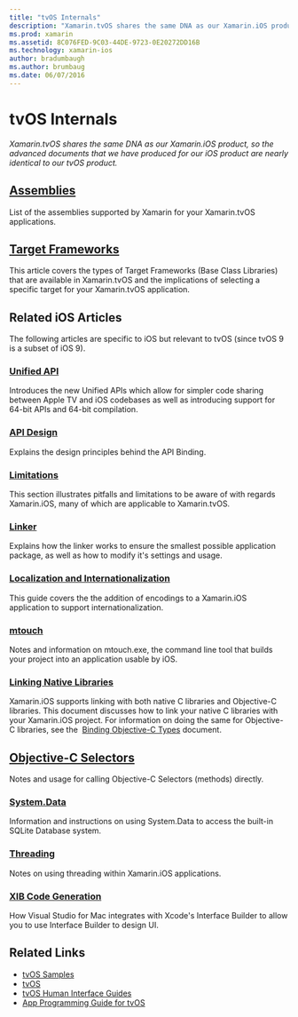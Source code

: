 ```yaml
---
title: "tvOS Internals"
description: "Xamarin.tvOS shares the same DNA as our Xamarin.iOS product, so the advanced documents that we have produced for our iOS product are nearly identical to our tvOS product."
ms.prod: xamarin
ms.assetid: 8C076FED-9C03-44DE-9723-0E20272DD16B
ms.technology: xamarin-ios
author: bradumbaugh
ms.author: brumbaug
ms.date: 06/07/2016
---
```


# tvOS Internals

_Xamarin.tvOS shares the same DNA as our Xamarin.iOS product, so the advanced documents that we have produced for our iOS product are nearly identical to our tvOS product._


##  [Assemblies](~/ios/tvos/internals/assemblies.md)

List of the assemblies supported by Xamarin for your Xamarin.tvOS applications.

##  [Target Frameworks](~/ios/tvos/internals/frameworks.md)

This article covers the types of Target Frameworks (Base Class Libraries) that are available in Xamarin.tvOS and the implications of selecting a specific target for your Xamarin.tvOS application.

## Related iOS Articles

The following articles are specific to iOS but relevant to tvOS (since tvOS 9 is a subset of iOS 9).

###  [Unified API](~/cross-platform/macios/unified/index.md)

Introduces the new Unified APIs which allow for simpler code sharing between Apple TV and iOS codebases as well as introducing support for 64-bit APIs and 64-bit compilation.  

###  [API Design](~/ios/internals/api-design/index.md)

Explains the design principles behind the API Binding.

###  [Limitations](~/ios/internals/limitations.md)

This section illustrates pitfalls and limitations to be aware of with regards Xamarin.iOS, many of which are applicable to Xamarin.tvOS.

###  [Linker](~/ios/deploy-test/linker.md)

Explains how the linker works to ensure the smallest possible application package, as well as how to modify it's settings and usage.

###  [Localization and Internationalization](~/ios/app-fundamentals/localization/index.md)

This guide covers the the addition of encodings to a Xamarin.iOS application to support internationalization.

###  [mtouch](~/ios/deploy-test/mtouch.md)

Notes and information on mtouch.exe, the command line tool that builds your project into an application usable by iOS.

###  [Linking Native Libraries](~/ios/platform/native-interop.md)

Xamarin.iOS supports linking with both native C libraries and Objective-C libraries. This document discusses how to link your native C libraries with your Xamarin.iOS project. For information on doing the same for Objective-C libraries, see the&nbsp; [Binding Objective-C Types](~/ios/platform/binding-objective-c/index.md)&nbsp;document.

##  [Objective-C Selectors](~/ios/internals/objective-c-selectors.md)

Notes and usage for calling Objective-C Selectors (methods) directly.

###  [System.Data](~/ios/data-cloud/system.data.md)

Information and instructions on using System.Data to access the built-in SQLite Database system.

###  [Threading](~/ios/app-fundamentals/threading.md)

Notes on using threading within Xamarin.iOS applications.

###  [XIB Code Generation](~/ios/internals/xib-code-generation.md)

How Visual Studio for Mac integrates with Xcode's Interface Builder to allow you to use Interface Builder to design UI.



## Related Links

- [tvOS Samples](https://developer.xamarin.com/samples/tvos/all/)
- [tvOS](https://developer.apple.com/tvos/)
- [tvOS Human Interface Guides](https://developer.apple.com/tvos/human-interface-guidelines/)
- [App Programming Guide for tvOS](https://developer.apple.com/library/prerelease/tvos/documentation/General/Conceptual/AppleTV_PG/)
